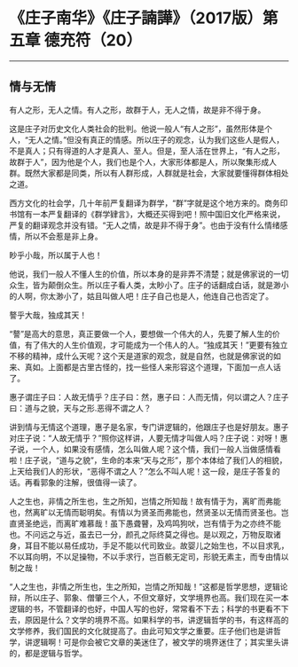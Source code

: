# 《庄子南华》《庄子諵譁》（2017版）第五章 德充符（20）

------

## 情与无情

有人之形，无人之情。有人之形，故群于人，无人之情，故是非不得于身。

这是庄子对历史文化人类社会的批判。他说一般人“有人之形”，虽然形体是个人，“无人之情。”但没有真正的情感。所以庄子的观念，认为我们这些人是假人，不是真人；只有得道的人才是真人、至人。但是，至人活在世界上，“有人之形，故群于人”，因为他是个人，我们也是个人，大家形体都是人，所以聚集形成人群。既然大家都是同类，所以有人群形成，人群就是社会，大家就要懂得群体相处之道。

西方文化的社会学，几十年前严复翻译为群学，“群”字就是这个地方来的。商务印书馆有一本严复翻译的《群学肄言》，大概还买得到吧！照中国旧文化严格来说，严复的翻译观念并没有错。“无人之情，故是非不得于身”。也由于没有什么情绪感情，所以不会惹是非上身。

眇乎小哉，所以属于人也！

他说，我们一般人不懂人生的价值，所以本身的是非弄不清楚；就是佛家说的一切众生，皆为颠倒众生。所以庄子看人类，太眇小了。庄子的话翻成白话，就是渺小的人啊，你太渺小了，姑且叫做人吧！庄子自己也是人，他连自己也否定了。

謷乎大哉，独成其天！

“謷”是高大的意思，真正要做一个人，要想做一个伟大的人，先要了解人生的价值，有了伟大的人生价值观，才可能成为一个伟人的人。“独成其天！”更要有独立不移的精神，成什么天呢？这个天是道家的观念，就是自然，也就是佛家说的如来、真如。上面都是古里古怪的，找一些怪人来形容这个道理，下面加一点人话了。

惠子谓庄子曰：人故无情乎？庄子曰：然，惠子曰：人而无情，何以谓之人？庄子曰：道与之貌，天与之形.恶得不谓之人？

讲到情与无情这个道理，惠子是名家，专门讲逻辑的，他跟庄子也是好朋友。惠子对庄子说：“人故无情乎？”照你这样讲，人要无情才叫做人吗？庄子说：对呀！惠子说，一个人，如果没有感情，怎么叫做人呢？这个情，我们一般人当做感情看啦！庄子说，“道与之貌”，生命的本来“天与之形”，那个本体给了我们人的相貌，上天给我们人的形状，“恶得不谓之人？”怎么不叫人呢！这一段，是庄子答复的话。再看郭象的注解，很值得一读了。

人之生也，非情之所生也，生之所知，岂情之所知哉！故有情于为，离旷而弗能也，然离旷以无情而聪明矣。有情以为贤圣而弗能也，然贤圣以无情而贤圣也。岂直贤圣绝远，而离旷难慕哉！虽下愚聋瞽，及鸡鸣狗吠，岂有情于为之亦终不能也。不问远之与近，虽去已一分，颜孔之际终莫之得也。是以观之，万物反取诸身，耳目不能以易任成功，手足不能以代司致业。故婴儿之始生也，不以目求乳，不以耳向明，不以足操物，不以手求行，岂百骸无定司，形貌无素主，而专由情以制之哉！

“人之生也，非情之所生也，生之所知，岂情之所知哉！”这都是哲学思想，逻辑论辩，所以庄子、郭象、僧肇三个人，不但文章好，文学境界也高。我们现在买一本逻辑的书，不管翻译的也好，中国人写的也好，常常看不下去；科学的书更看不下去，原因是什么？文学的境界不高。如果科学的书，讲逻辑哲学的书，有这样高的文学修养，我们国民的文化就提高了。由此可知文学之重要。庄子他们也是讲哲学，讲逻辑啊！可是你会被它文章的美迷住了，被文学的境界迷住了；其实里头讲的，都是逻辑与哲学。